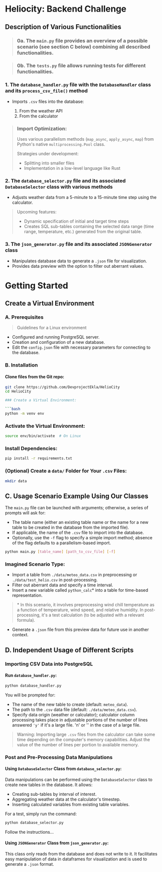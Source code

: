 
# Heliocity: Backend Challenge

## Description of Various Functionalities

> ### 0a. The `main.py` file provides an overview of a possible scenario (see section C below) combining all described functionalities.

> ### 0b. The `tests.py` file allows running tests for different functionalities.

### 1. The `database_handler.py` file with the `DatabaseHandler` class and its `process_csv_file()` method

- Imports `.csv` files into the database:

    1. From the weather API
    2. From the calculator

> ### Import Optimization:
> Uses various parallelism methods (`map_async`, `apply_async`, `map`) from Python's native `multiprocessing.Pool` class.
>    
> Strategies under development:
> - Splitting into smaller files
> - Implementation in a low-level language like Rust

### 2. The `database_selector.py` file and its associated `DatabaseSelector` class with various methods

- Adjusts weather data from a 5-minute to a 15-minute time step using the calculator.
  
> Upcoming features:
> - Dynamic specification of initial and target time steps
> - Creates SQL sub-tables containing the selected data range (time range, temperature, etc.) generated from the original table.

### 3. The `json_generator.py` file and its associated `JSONGenerator` class

- Manipulates database data to generate a `.json` file for visualization.
- Provides data preview with the option to filter out aberrant values.

# Getting Started

## Create a Virtual Environment

### A. Prerequisites

> Guidelines for a Linux environment

- Configured and running PostgreSQL server.
- Creation and configuration of a new database.
- Edit the `config.json` file with necessary parameters for connecting to the database.

### B. Installation

#### Clone files from the Git repo:

```bash
git clone https://github.com/DevprojectEkla/HelioCity
cd HelioCity

### Create a Virtual Environment:

```bash
python -m venv env
```

### Activate the Virtual Environment:

```bash
source env/bin/activate  # On Linux
```

### Install Dependencies:

```bash
pip install -r requirements.txt
```

### (Optional) Create a `data/` Folder for Your `.csv` Files:

```bash
mkdir data
```

## C. Usage Scenario Example Using Our Classes

The `main.py` file can be launched with arguments; otherwise, a series of prompts will ask for:

- The table name (either an existing table name or the name for a new table to be created in the database from the imported file).
- If applicable, the name of the `.csv` file to import into the database.
- Optionally, use the `-f` flag to specify a simple import method; absence of the flag defaults to a parallelism-based import.

```bash
python main.py [table_name] [path_to_csv_file] [-f]
```

### Imagined Scenario Type:

- Import a table from `./data/meteo_data.csv` in preprocessing or `./data/test_helio.csv` in post-processing.
- Filter out aberrant data and specify a time interval.
- Insert a new variable called `python_calc`* into a table for time-based representation.
> &#42; In this scenario, it involves preprocessing wind chill temperature as a function of temperature, wind speed, and relative humidity. In post-processing, it's a test calculation (to be adjusted with a relevant formula).
- Generate a `.json` file from this preview data for future use in another context.

## D. Independent Usage of Different Scripts

### Importing CSV Data into PostgreSQL

#### Run `database_handler.py`:

```bash
python database_handler.py
```

You will be prompted for:

- The name of the new table to create (default: `meteo_data`).
- The path to the `.csv` data file (default: `./data/meteo_data.csv`).
- Specify data origin (weather or calculator); calculator column processing takes place in adjustable portions of the number of lines answered `'y'` if it's a large file. 'n' or '' in the case of a large file.

> Warning: Importing large `.csv` files from the calculator can take some time depending on the computer's memory capabilities. Adjust the value of the number of lines per portion to available memory.

### Post and Pre-Processing Data Manipulations

#### Using `DatabaseSelector` Class from `database_selector.py`:

Data manipulations can be performed using the `DatabaseSelector` class to create new tables in the database. It allows:

- Creating sub-tables by interval of interest.
- Aggregating weather data at the calculator's timestep.
- Inserting calculated variables from existing table variables.

For a test, simply run the command:

```bash
python database_selector.py
```

Follow the instructions...

#### Using `JSONGenerator` Class from `json_generator.py`:

This class only reads from the database and does not write to it. It facilitates easy manipulation of data in dataframes for visualization and is used to generate a `.json` format.

